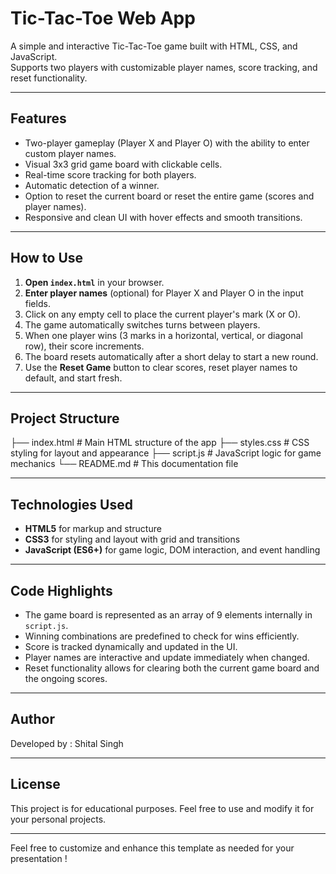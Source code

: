 # Tic-Tac-Toe Web App

A simple and interactive Tic-Tac-Toe game built with HTML, CSS, and JavaScript.  
Supports two players with customizable player names, score tracking, and reset functionality.

---

## Features

- Two-player gameplay (Player X and Player O) with the ability to enter custom player names.
- Visual 3x3 grid game board with clickable cells.
- Real-time score tracking for both players.
- Automatic detection of a winner.
- Option to reset the current board or reset the entire game (scores and player names).
- Responsive and clean UI with hover effects and smooth transitions.

---


## How to Use

1. **Open `index.html`** in your browser.
2. **Enter player names** (optional) for Player X and Player O in the input fields.
3. Click on any empty cell to place the current player's mark (X or O).
4. The game automatically switches turns between players.
5. When one player wins (3 marks in a horizontal, vertical, or diagonal row), their score increments.
6. The board resets automatically after a short delay to start a new round.
7. Use the **Reset Game** button to clear scores, reset player names to default, and start fresh.

---

## Project Structure

├── index.html # Main HTML structure of the app
├── styles.css # CSS styling for layout and appearance
├── script.js # JavaScript logic for game mechanics
└── README.md # This documentation file

---

## Technologies Used

- **HTML5** for markup and structure
- **CSS3** for styling and layout with grid and transitions
- **JavaScript (ES6+)** for game logic, DOM interaction, and event handling

---

## Code Highlights

- The game board is represented as an array of 9 elements internally in `script.js`.
- Winning combinations are predefined to check for wins efficiently.
- Score is tracked dynamically and updated in the UI.
- Player names are interactive and update immediately when changed.
- Reset functionality allows for clearing both the current game board and the ongoing scores.

---

## Author

Developed by : Shital Singh

---

## License

This project is for educational purposes. Feel free to use and modify it for your personal projects.

---

Feel free to customize and enhance this template as needed for your presentation !
